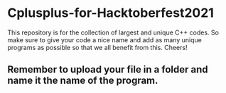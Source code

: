 # Cplusplus-for-Hacktoberfest2021
This repository is for the collection of largest and unique C++ codes. So make sure to give your code a nice name and add as many unique programs as possible so that we all benefit from this. Cheers!
## Remember to upload your file in a folder and name it the name of the program.
